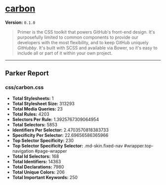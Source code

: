 # [carbon]( http://l1f7.github.io/simplexmobility-styleguide/ )

**Version:** `0.1.0`

> Primer is the CSS toolkit that powers GitHub's front-end design. It's purposefully limited to common components to provide our developers with the most flexibility, and to keep GitHub uniquely *GitHubby*. It's built with SCSS and available via Bower, so it's easy to include all or part of it within your own project.

* * *

## Parker Report

### css/carbon.css

- **Total Stylesheets:** 1
- **Total Stylesheet Size:** 313293
- **Total Media Queries:** 23
- **Total Rules:** 4203
- **Selectors Per Rule:** 1.3925767309064954
- **Total Selectors:** 5853
- **Identifiers Per Selector:** 2.4703570818383733
- **Specificity Per Selector:** 22.69656586365966
- **Top Selector Specificity:** 230
- **Top Selector Specificity Selector:** .md-skin.fixed-nav #wrapper.top-navigation #page-wrapper
- **Total Id Selectors:** 168
- **Total Identifiers:** 14363
- **Total Declarations:** 7980
- **Total Unique Colors:** 206
- **Total Important Keywords:** 250

